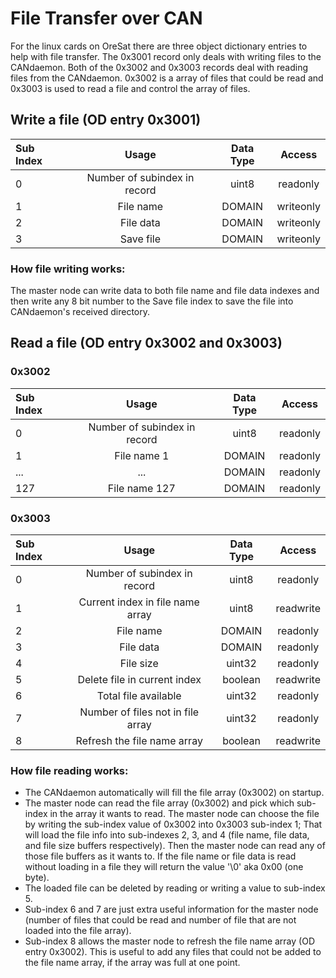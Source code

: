 # File Transfer over CAN
For the linux cards on OreSat there are three object dictionary entries to help with file transfer. The 0x3001 record only deals with writing files to the CANdaemon. Both of the 0x3002 and 0x3003 records deal with reading files from the CANdaemon. 0x3002 is a array of files that could be read and 0x3003 is used to read a file and control the array of files.

## Write a file (OD entry 0x3001)
| Sub Index | Usage                          | Data Type   | Access    |
| :-------- | :----------------------------: | :---------: | :-------: |
|     0     | Number of subindex in record   | uint8       | readonly  |
|     1     | File name                      | DOMAIN      | writeonly |
|     2     | File data                      | DOMAIN      | writeonly |
|     3     | Save file                      | DOMAIN      | writeonly |

### How file writing works:
The master node can write data to both file name and file data indexes and then write any 8 bit number to the Save file index to save the file into CANdaemon's received directory. 

## Read a file (OD entry 0x3002 and 0x3003)
### 0x3002
| Sub Index | Usage                          | Data Type   | Access   |
| :-------- | :----------------------------: | :---------: | :------: |
|     0     | Number of subindex in record   | uint8       | readonly |
|     1     | File name 1                    | DOMAIN      | readonly |
|    ...    | ...                            | DOMAIN      | readonly |
|    127    | File name 127                  | DOMAIN      | readonly |

### 0x3003
| Sub Index | Usage                              | Data Type   | Access    |
| :-------- | :--------------------------------: | :---------: | :-------: |
|     0     | Number of subindex in record       | uint8       | readonly  |
|     1     | Current index in file name array   | uint8       | readwrite |
|     2     | File name                          | DOMAIN      | readonly  |
|     3     | File data                          | DOMAIN      | readonly  |
|     4     | File size                          | uint32      | readonly  |
|     5     | Delete file in current index       | boolean     | readwrite |
|     6     | Total file available               | uint32      | readonly  |
|     7     | Number of files not in file array  | uint32      | readonly  |
|     8     | Refresh the file name array        | boolean     | readwrite |

### How file reading works:
- The CANdaemon automatically will fill the file array (0x3002) on startup.
- The master node can read the file array (0x3002) and pick which sub-index in the array it wants to read. The master node can choose the file by writing the sub-index value of 0x3002 into 0x3003 sub-index 1; That will load the file info into sub-indexes 2, 3, and 4 (file name, file data, and file size buffers respectively). Then the master node can read any of those file buffers as it wants to. If the file name or file data is read without loading in a file they will return the value '\0' aka 0x00 (one byte).
- The loaded file can be deleted by reading or writing a value to sub-index 5. 
- Sub-index 6 and 7 are just extra useful information for the master node (number of files that could be read and number of file that are not loaded into the file array). 
- Sub-index 8 allows the master node to refresh the file name array (OD entry 0x3002). This is useful to add any files that could not be added to the file name array, if the array was full at one point.

